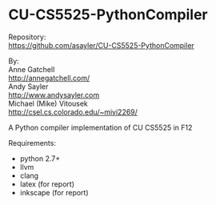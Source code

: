 CU-CS5525-PythonCompiler
========================


Repository:  
    https://github.com/asayler/CU-CS5525-PythonCompiler  


By:  
    Anne Gatchell  
        http://annegatchell.com/  
    Andy Sayler  
        http://www.andysayler.com  
    Michael (Mike) Vitousek  
        http://csel.cs.colorado.edu/~mivi2269/  


A Python compiler implementation of CU CS5525 in F12

Requirements:  
* python 2.7+
* llvm
* clang
* latex (for report)
* inkscape (for report)
